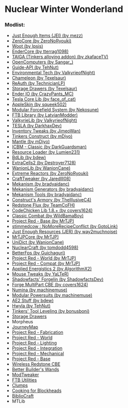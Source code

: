 # Nuclear Winter Wonderland

### Modlist:


-   [Just Enough Items (JEI) (by
    mezz)](https://minecraft.curseforge.com/mc-mods/238222)
-   [ZeroCore (by
    ZeroNoRyouki)](https://minecraft.curseforge.com/mc-mods/247921)
-   [Woot (by Ipsis)](https://minecraft.curseforge.com/mc-mods/244049)
-   [EnderCore (by
    tterrag1098)](https://minecraft.curseforge.com/mc-mods/231868)
-   [TAIGA (Tinkers alloying addon) (by
    zkafaceTV)](https://minecraft.curseforge.com/mc-mods/247661)
-   [OpenComputers (by
    Sangar\_)](https://minecraft.curseforge.com/mc-mods/223008)
-   [Guide-API (by
    TehNut)](https://minecraft.curseforge.com/mc-mods/228832)
-   [Environmental Tech (by
    ValkyrieofNight)](https://minecraft.curseforge.com/mc-mods/245453)
-   [Chameleon (by
    Texelsaur)](https://minecraft.curseforge.com/mc-mods/230497)
-   [ReAuth (by
    TechnicianLP)](https://minecraft.curseforge.com/mc-mods/237701)
-   [Storage Drawers (by
    Texelsaur)](https://minecraft.curseforge.com/mc-mods/223852)
-   [Ender IO (by
    CrazyPants\_MC)](https://minecraft.curseforge.com/mc-mods/64578)
-   [Tesla Core Lib (by
    face\_of\_cat)](https://minecraft.curseforge.com/mc-mods/254602)
-   [AppleSkin (by
    squeek502)](https://minecraft.curseforge.com/mc-mods/248787)
-   [Modular Forcefield System (by
    Nekosune)](https://minecraft.curseforge.com/mc-mods/59882)
-   [FTB Library (by
    LatvianModder)](https://minecraft.curseforge.com/mc-mods/237167)
-   [ValkyrieLib (by
    ValkyrieofNight)](https://minecraft.curseforge.com/mc-mods/245480)
-   [TESLA (by
    DarkhaxDev)](https://minecraft.curseforge.com/mc-mods/244651)
-   [Inventory Tweaks (by
    JimeoWan)](https://minecraft.curseforge.com/mc-mods/223094)
-   [Tinkers Construct (by
    mDiyo)](https://minecraft.curseforge.com/mc-mods/74072)
-   [Mantle (by mDiyo)](https://minecraft.curseforge.com/mc-mods/74924)
-   [ICBM - Classic (by
    DarkGuardsman)](https://minecraft.curseforge.com/mc-mods/244451)
-   [Resource Loader (by
    Lumien231)](https://minecraft.curseforge.com/mc-mods/226447)
-   [BdLib (by bdew)](https://minecraft.curseforge.com/mc-mods/70496)
-   [ExtraCells2 (by
    Destroyer7128)](https://minecraft.curseforge.com/mc-mods/229218)
-   [WanionLib (by
    WanionCane)](https://minecraft.curseforge.com/mc-mods/253043)
-   [Extreme Reactors (by
    ZeroNoRyouki)](https://minecraft.curseforge.com/mc-mods/250277)
-   [CraftTweaker (by
    Jaredlll08)](https://minecraft.curseforge.com/mc-mods/239197)
-   [Mekanism (by
    bradyaidanc)](https://minecraft.curseforge.com/mc-mods/268560)
-   [Mekanism Generators (by
    bradyaidanc)](https://minecraft.curseforge.com/mc-mods/268566)
-   [Mekanism Tools (by
    bradyaidanc)](https://minecraft.curseforge.com/mc-mods/268567)
-   [Construct's Armory (by
    TheIllusiveC4)](https://minecraft.curseforge.com/mc-mods/287683)
-   [Redstone Flux (by
    TeamCoFH)](https://minecraft.curseforge.com/mc-mods/270789)
-   [CodeChicken Lib 1.8.+ (by
    covers1624)](https://minecraft.curseforge.com/mc-mods/242818)
-   [Classic Combat (by
    WildBamaBoy)](https://minecraft.curseforge.com/mc-mods/250578)
-   [Project Red - Base (by
    MrTJP)](https://minecraft.curseforge.com/mc-mods/228702)
-   [stimmedcow : NoMoreRecipeConflict (by
    GotoLink)](https://minecraft.curseforge.com/mc-mods/238123)
-   [Just Enough Resources (JER) (by
    way2muchnoise)](https://minecraft.curseforge.com/mc-mods/240630)
-   [MrTJPCore (by
    MrTJP)](https://minecraft.curseforge.com/mc-mods/229002)
-   [UniDict (by
    WanionCane)](https://minecraft.curseforge.com/mc-mods/244258)
-   [NuclearCraft (by
    tomdodd4598)](https://minecraft.curseforge.com/mc-mods/226254)
-   [BetterFps (by
    Guichaguri)](https://minecraft.curseforge.com/mc-mods/229876)
-   [Project Red - World (by
    MrTJP)](https://minecraft.curseforge.com/mc-mods/229049)
-   [Project Red - Compat (by
    MrTJP)](https://minecraft.curseforge.com/mc-mods/229050)
-   [Applied Energistics 2 (by
    AlgorithmX2)](https://minecraft.curseforge.com/mc-mods/223794)
-   [Mouse Tweaks (by
    YaLTeR)](https://minecraft.curseforge.com/mc-mods/60089)
-   [Shadowfacts' Forgelin (by
    ShadowfactsDev)](https://minecraft.curseforge.com/mc-mods/248453)
-   [Forge MultiPart CBE (by
    covers1624)](https://minecraft.curseforge.com/mc-mods/258426)
-   [Numina (by
    machinemuse)](https://minecraft.curseforge.com/mc-mods/235440)
-   [Modular Powersuits (by
    machinemuse)](https://minecraft.curseforge.com/mc-mods/235442)
-   [AE2 Stuff (by
    bdew)](https://minecraft.curseforge.com/mc-mods/225194)
-   [Hwyla (by TehNut)](https://minecraft.curseforge.com/mc-mods/253449)
-   [Tinkers' Tool Leveling (by
    bonusboni)](https://minecraft.curseforge.com/mc-mods/250957)
-   [Storage Drawers](https://minecraft.curseforge.com/mc-mods/223852)
-   [](https://minecraft.curseforge.com/mc-mods/69118)Morpheus
-   [JourneyMap](https://minecraft.curseforge.com/mc-mods/32274)
-   [Project Red -
    Fabrication](https://minecraft.curseforge.com/mc-mods/230111)
-   [Project Red -
    World](https://minecraft.curseforge.com/mc-mods/229049)
-   [Project Red -
    Lighting](https://minecraft.curseforge.com/mc-mods/229046)
-   [Project Red -
    Integration](https://minecraft.curseforge.com/mc-mods/229045)
-   [Project Red -
    Mechanical](https://minecraft.curseforge.com/mc-mods/229048)
-   [Project Red -
    Base](https://minecraft.curseforge.com/mc-mods/228702)
-   [Wireless Redstone
    CBE](https://minecraft.curseforge.com/mc-mods/260824)
-   [Better Builder's
    Wands](https://minecraft.curseforge.com/mc-mods/238403)
-   [ModTweaker](https://minecraft.curseforge.com/mc-mods/220954)
-   [FTB Utilities](https://minecraft.curseforge.com/mc-mods/237102)
-   [Clumps](https://minecraft.curseforge.com/mc-mods/256717)
-   [Cooking for
    Blockheads](https://minecraft.curseforge.com/mc-mods/231484)
-   [BiblioCraft](https://minecraft.curseforge.com/mc-mods/228027)
-   [](https://minecraft.curseforge.com/mc-mods/253211)MTLib
